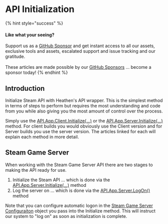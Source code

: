 # API Initialization

{% hint style="success" %}
#### Like what your seeing?

Support us as a [GitHub Sponsor](../../../../become-a-sponsor/) and get instant access to all our assets, exclusive tools and assets, escalated support and issue tracking and our gratitude.\
\
These articles are made possible by our [GitHub Sponsors](../../../../become-a-sponsor/) ... become a sponsor today!
{% endhint %}

## Introduction

Initialize Steam API with Heathen's API wrapper. This is the simplest method in terms of steps to perform but requires the most understanding and code from you while also giving you the most amount of control over the process.

Simply use the [API.App.Client.Initialize(...)](../../api/app.md#initialize) or the [API.App.Server.Initialize(...)](../../api/app.server.md#initialize) method. For client builds you would obviously use the Client version and for Server builds you use the server version. The articles linked for each will explain each method in more detail.&#x20;

## Steam Game Server

When working with the Steam Game Server API there are two stages to making the API ready for use.

1. Initialize the Steam API ... which is done via the [API.App.Server.Initialize(...)](../../api/app.server.md#initialize) method
2. Log the server on ... which is done via the [API.App.Server.LogOn()](../../api/app.server.md#logon) method

Note that you can configure automatic logon in the [Steam Game Server Configuraiton](../../objects/steam-game-server-configuration.md) object you pass into the Initialize method. This will instruct our system to "log on" as soon as initialization is complete.
